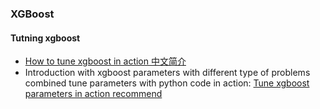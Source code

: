 ### XGBoost

#### Tutning xgboost

- [How to tune xgboost in action 中文简介](https://zhuanlan.zhihu.com/p/34000803)
- Introduction with xgboost parameters with different type of problems combined tune parameters with python code in action: [Tune xgboost parameters in action recommend](https://www.analyticsvidhya.com/blog/2016/03/complete-guide-parameter-tuning-xgboost-with-codes-python/)